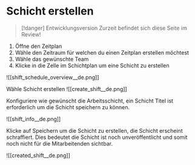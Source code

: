 # Schicht erstellen

>[!danger] Entwicklungsversion
>Zurzeit befindet sich diese Seite im Review!

1. Öffne den Zeitplan
2. Wähle den Zeitraum für welchen du einen Zeitplan erstellen möchtest
3. Wähle das gewünschte Team
4. Klicke in die Zelle im Schichtplan um eine Schicht zu erstellen

![[shift_schedule_overview__de.png]]

Wähle Schicht erstellen
![[create_shift__de.png]]

Konfiguriere wie gewünscht die Arbeitsschicht, ein Schicht Titel ist erforderlich um die Schicht speichern zu können.

![[shift_info__de.png]]

Klicke auf Speichern um die Schicht zu erstellen, die Schicht erscheint schraffiert. Dies bedeutet die Schicht ist noch unveröffentlicht und somit noch nicht für die Mitarbeitenden sichtbar.

![[created_shift__de.png]]
